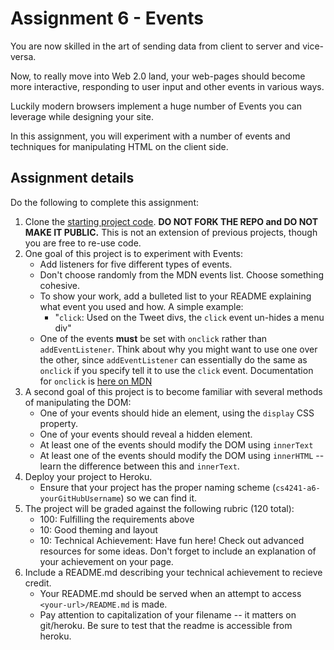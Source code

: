 Assignment 6 - Events
===

You are now skilled in the art of sending data from client to server and vice-versa.

Now, to really move into Web 2.0 land, your web-pages should become more interactive, responding to user input and other events in various ways.

Luckily modern browsers implement a huge number of Events you can leverage while designing your site.

In this assignment, you will experiment with a number of events and techniques for manipulating HTML on the client side.

Assignment details
---

Do the following to complete this assignment:

1. Clone the [starting project code](https://github.com/cs4241-16b/A6-Events). **DO NOT FORK THE REPO and DO NOT MAKE IT PUBLIC.** This is not an extension of previous projects, though you are free to re-use code. 
2. One goal of this project is to experiment with Events: 
    * Add listeners for five different types of events.
    * Don't choose randomly from the MDN events list. Choose something cohesive.
    * To show your work, add a bulleted list to your README explaining what event you used and how. A simple example:
        * "`click`: Used on the Tweet divs, the `click` event un-hides a menu div"
    * One of the events **must** be set with `onclick` rather than `addEventListener`. Think about why you might want to use one over the other, since `addEventListener` can essentially do the same as `onclick` if you specify tell it to use the `click` event. Documentation for `onclick` is [here on MDN](https://developer.mozilla.org/en-US/docs/Web/API/GlobalEventHandlers/onclick)
3. A second goal of this project is to become familiar with several methods of manipulating the DOM:
    * One of your events should hide an element, using the `display` CSS property.
    * One of your events should reveal a hidden element.
    * At least one of the events should modify the DOM using `innerText`
    * At least one of the events should modify the DOM using `innerHTML` -- learn the difference between this and `innerText`.
3. Deploy your project to Heroku.
    * Ensure that your project has the proper naming scheme (`cs4241-a6-yourGitHubUsername`) so we can find it.
4. The project will be graded against the following rubric (120 total):
    * 100: Fulfilling the requirements above
    * 10: Good theming and layout
    * 10: Technical Achievement: Have fun here! Check out advanced resources for some ideas. Don't forget to include an explanation of your achievement on your page.
5. Include a README.md describing your technical achievement to recieve credit. 
    * Your README.md should be served when an attempt to access `<your-url>/README.md` is made.
    * Pay attention to capitalization of your filename -- it matters on git/heroku. Be sure to test that the readme is accessible from heroku.
